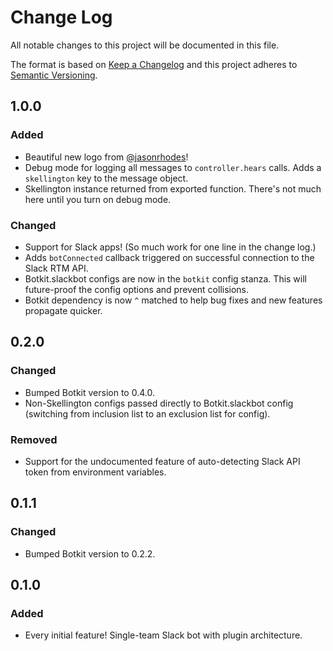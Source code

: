 # Change Log
All notable changes to this project will be documented in this file.

The format is based on [Keep a Changelog](http://keepachangelog.com/) 
and this project adheres to [Semantic Versioning](http://semver.org/).


## 1.0.0

### Added

- Beautiful new logo from [@jasonrhodes](https://github.com/jasonrhodes)!
- Debug mode for logging all messages to `controller.hears` calls. Adds a `skellington` key to the message object.
- Skellington instance returned from exported function. There's not much here until you turn on debug mode.

### Changed

- Support for Slack apps! (So much work for one line in the change log.)
- Adds `botConnected` callback triggered on successful connection to the Slack RTM API.
- Botkit.slackbot configs are now in the `botkit` config stanza. This will future-proof the config options and prevent collisions.
- Botkit dependency is now `^` matched to help bug fixes and new features propagate quicker.

## 0.2.0

### Changed

- Bumped Botkit version to 0.4.0.
- Non-Skellington configs passed directly to Botkit.slackbot config (switching from inclusion list to an exclusion list for config).

### Removed

- Support for the undocumented feature of auto-detecting Slack API token from environment variables.

## 0.1.1

### Changed

- Bumped Botkit version to 0.2.2.

## 0.1.0

### Added

- Every initial feature! Single-team Slack bot with plugin architecture. 
